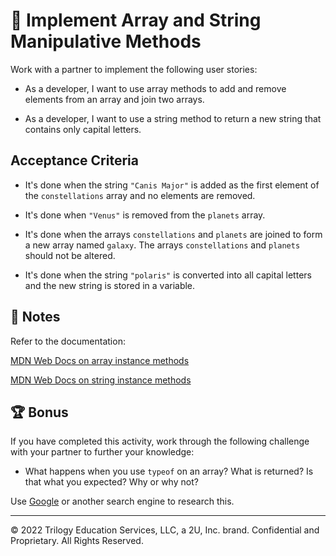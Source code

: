# 📖 Implement Array and String Manipulative Methods

Work with a partner to implement the following user stories:

* As a developer, I want to use array methods to add and remove elements from an array and join two arrays.

* As a developer, I want to use a string method to return a new string that contains only capital letters. 

## Acceptance Criteria

* It's done when the string `"Canis Major"` is added as the first element of the `constellations` array and no elements are removed. 

* It's done when `"Venus"` is removed from the `planets` array.

* It's done when the arrays `constellations` and `planets` are joined to form a new array named `galaxy`. The arrays `constellations` and `planets` should not be altered.

* It's done when the string `"polaris"` is converted into all capital letters and the new string is stored in a variable.

## 📝 Notes

Refer to the documentation:

[MDN Web Docs on array instance methods](https://developer.mozilla.org/en-US/docs/Web/JavaScript/Reference/Global_Objects/Array#Instance_methods)

[MDN Web Docs on string instance methods](https://developer.mozilla.org/en-US/docs/Web/JavaScript/Reference/Global_Objects/String#Instance_methods)

## 🏆 Bonus

If you have completed this activity, work through the following challenge with your partner to further your knowledge:

* What happens when you use `typeof` on an array? What is returned? Is that what you expected? Why or why not? 

Use [Google](https://www.google.com) or another search engine to research this. 

---

© 2022 Trilogy Education Services, LLC, a 2U, Inc. brand. Confidential and Proprietary. All Rights Reserved.
